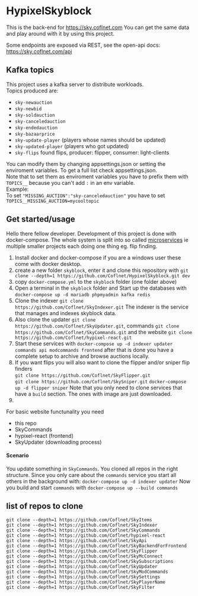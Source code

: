 # HypixelSkyblock
This is the back-end for https://sky.coflnet.com 
You can get the same data and play around with it by using this project.

Some endpoints are exposed via REST, see the open-api docs: https://sky.coflnet.com/api


## Kafka topics
This project uses a kafka server to distribute workloads.  
Topics produced are:
* `sky-newauction`
* `sky-newbid`
* `sky-soldauction`
* `sky-canceledauction`
* `sky-endedauction`
* `sky-bazaarprice`  
* `sky-update-player` (players whose names should be updated)
* `sky-updated-player`  (players who got updated)
* `sky-flips`  found flips, producer: flipper, consumer: light-clients

You can modify them by changing appsettings.json or setting the enviroment variables.
To get a full list check appsettings.json.  
Note that to set them as enviroment variables you have to prefix them with `TOPICS__` because you can't add `:` in an env variable.  
Example:  
To set `"MISSING_AUCTION":"sky-canceledauction"` you have to set `TOPICS__MISSING_AUCTION=mycooltopic`

## Get started/usage
Hello there fellow developer. Development of this project is done with docker-compose. The whole system is split into so called [microservices](https://en.wikipedia.org/wiki/Microservices) ie multiple smaller projects each doing one thing eg. flip finding.
1. Install docker and docker-compose if you are a windows user these come with docker desktop.
1. create a new folder `skyblock`, enter it and clone this repository with `git clone --depth=1 https://github.com/Coflnet/HypixelSkyblock.git dev`
2. copy `docker-compose.yml` to the `skyblock` folder (one folder above)
3. Open a terminal in the `skyblock` folder and Start up the databases with `docker-compose up -d mariadb phpmyadmin kafka redis`
3. Clone the indexer `git clone https://github.com/Coflnet/SkyIndexer.git` The indexer is the service that manages and indexes skyblock data.  
4. Also clone the updater `git clone https://github.com/Coflnet/SkyUpdater.git`, commands `git clone https://github.com/Coflnet/SkyCommands.git` and the website `git clone https://github.com/Coflnet/hypixel-react.git`
5. Start these services with `docker-compose up -d indexer updater commands api modcommands frontend` after that is done you have a complete setup to archive and browse auctions locally.
7. If you want flips you will also want to clone the flipper and/or sniper flip finders  
`git clone https://github.com/Coflnet/SkyFlipper.git`   
`git clone https://github.com/Coflnet/SkySniper.git`
`docker-compose up -d flipper sniper`
Note that you only need to clone services that have a `build` section. The ones with image are just downloaded.
4. 

For basic website functunality you need
* this repo
* SkyCommands
* hypixel-react (frontend)
* SkyUpdater (downloading process)

#### Scenario
You update something in `SkyCommands`. You cloned all repos in the right structure. 
Since you only care about the `commands` service you start all others in the background with: `docker-compose up -d indexer updater`
Now you build and start `commands` with `docker-compose up --build commands` 



## list of repos to clone
```
git clone --depth=1 https://github.com/Coflnet/SkyItems
git clone --depth=1 https://github.com/Coflnet/SkyIndexer
git clone --depth=1 https://github.com/Coflnet/SkyCommands
git clone --depth=1 https://github.com/Coflnet/hypixel-react
git clone --depth=1 https://github.com/Coflnet/SkyApi
git clone --depth=1 https://github.com/Coflnet/SkyBackendForFrontend
git clone --depth=1 https://github.com/Coflnet/SkyFlipper
git clone --depth=1 https://github.com/Coflnet/SkyMcConnect
git clone --depth=1 https://github.com/Coflnet/SkySubscriptions
git clone --depth=1 https://github.com/Coflnet/SkyUpdater
git clone --depth=1 https://github.com/Coflnet/SkyModCommands
git clone --depth=1 https://github.com/Coflnet/SkySettings
git clone --depth=1 https://github.com/Coflnet/SkyPlayerName
git clone --depth=1 https://github.com/Coflnet/SkyFilter
```